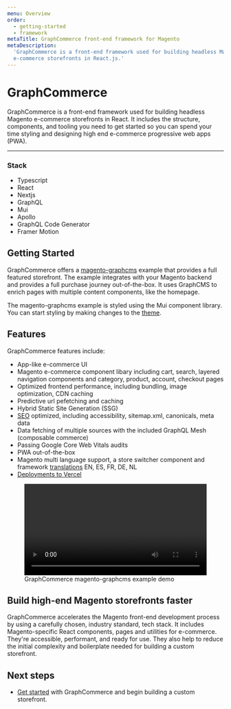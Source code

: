 ```yaml
---
menu: Overview
order:
  - getting-started
  - framework
metaTitle: GraphCommerce front-end framework for Magento
metaDescription:
  'GraphCommerce is a front-end framework used for building headless Magento
  e-commerce storefronts in React.js.'
---
```


# GraphCommerce

GraphCommerce is a front-end framework used for building headless Magento
e-commerce storefronts in React. It includes the structure, components, and
tooling you need to get started so you can spend your time styling and designing
high end e-commerce progressive web apps (PWA).

---

### Stack

- Typescript
- React
- Nextjs
- GraphQL
- Mui
- Apollo
- GraphQL Code Generator
- Framer Motion

## Getting Started

GraphCommerce offers a [magento-graphcms](./getting-started/overview.md) example
that provides a full featured storefront. The example integrates with your
Magento backend and provides a full purchase journey out-of-the-box. It uses
GraphCMS to enrich pages with multiple content components, like the homepage.

The magento-graphcms example is styled using the Mui component library. You can
start styling by making changes to the [theme](./framework/theming.md).

## Features

GraphCommerce features include:

- App-like e-commerce UI
- Magento e-commerce component libary including cart, search, layered navigation
  components and category, product, account, checkout pages
- Optimized frontend performance, including bundling, image optimization, CDN
  caching
- Predictive url pefetching and caching
- Hybrid Static Site Generation (SSG)
- [SEO](./framework/seo.md) optimized, including accessibility, sitemap.xml,
  canonicals, meta data
- Data fetching of multiple sources with the included GraphQL Mesh (composable
  commerce)
- Passing Google Core Web Vitals audits
- PWA out-of-the-box
- Magento multi language support, a store switcher component and framework
  [translations]() EN, ES, FR, DE, NL
- [Deployments to Vercel](./deployment.md)

<figure>
  <video width="100%" controls>
    <source src="https://cdn-std.droplr.net/files/acc_857465/ZCLvZ7" type="video/mp4"/>
  </video>
  <figcaption>GraphCommerce magento-graphcms example demo</figcaption>
</figure>

## Build high-end Magento storefronts faster

GraphCommerce accelerates the Magento front-end development process by using a
carefully chosen, industry standard, tech stack. It includes Magento-specific
React components, pages and utilities for e-commerce. They're accessible,
performant, and ready for use. They also help to reduce the initial complexity
and boilerplate needed for building a custom storefront.

## Next steps

- [Get started](./getting-started/create.md) with GraphCommerce and begin
  building a custom storefront.
